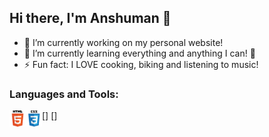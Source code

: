 ## Hi there, I'm Anshuman 👋

- 🔭 I’m currently working on my personal website!
- 🌱 I’m currently learning everything and anything I can! 🤣
- ⚡ Fun fact: I LOVE cooking, biking and listening to music!

### Languages and Tools:
[<img align="left" alt="HTML5" width="26px" src="https://raw.githubusercontent.com/github/explore/80688e429a7d4ef2fca1e82350fe8e3517d3494d/topics/html/html.png" />]
[<img align="left" alt="CSS3" width="26px" src="https://raw.githubusercontent.com/github/explore/80688e429a7d4ef2fca1e82350fe8e3517d3494d/topics/css/css.png" />]
